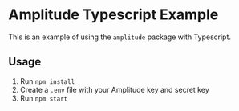 # Amplitude Typescript Example
This is an example of using the `amplitude` package with Typescript.

## Usage
1) Run `npm install`
2) Create a `.env` file with your Amplitude key and secret key
3) Run `npm start`
